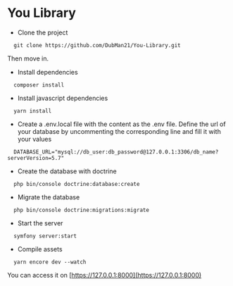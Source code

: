 # You Library
* Clone the project

```
  git clone https://github.com/DubMan21/You-Library.git
```
Then move in.

* Install dependencies

```
  composer install
```

* Install javascript dependencies

```
  yarn install
```

* Create a .env.local file with the content as the .env file. Define the url of your database by uncommenting the corresponding line and fill it with your values 

```
  DATABASE_URL="mysql://db_user:db_password@127.0.0.1:3306/db_name?serverVersion=5.7"
```

* Create the database with doctrine
```
  php bin/console doctrine:database:create
```

* Migrate the database
```
  php bin/console doctrine:migrations:migrate
```

* Start the server
```
  symfony server:start
```

* Compile assets

```
  yarn encore dev --watch
```

You can access it on [https://127.0.0.1:8000](https://127.0.0.1:8000)
